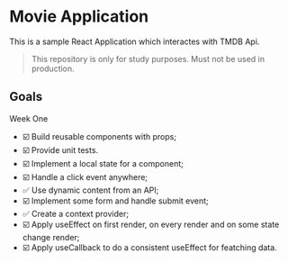 # Movie Application

This is a sample React Application which interactes with TMDB Api.

> This repository is only for study purposes. Must not be used in production.

## Goals

Week One

- ☑️ Build reusable components with props;
- ☑️ Provide unit tests.
- ☑️ Implement a local state for a component;
- ☑️ Handle a click event anywhere;
- ✅ Use dynamic content from an API;
- ☑️ Implement some form and handle submit event;
- ✅ Create a context provider;
- ☑️ Apply useEffect on first render, on every render and on some state change render;
- ☑️ Apply useCallback to do a consistent useEffect for featching data.